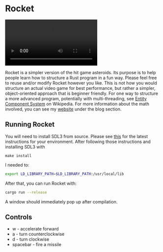 # Rocket

![Rocket](/assets/rocket.mp4)

Rocket is a simpler version of the hit game asteroids. Its purpose is to help people learn how to structure a Rust program in a fun way. Please feel free to reuse and/or modify Rocket however you like. This is not how you would structure an actual video game for best performance, but rather a simpler, object-oriented approach that is beginner friendly. For one way to structure a more advanced program, potentially with multi-threading, see [Entity Component System](https://en.wikipedia.org/wiki/Entity_component_system) on Wikipedia. For more information about the math involved, you can see my [website](https://ctgallagher4.github.io) under the blog section.

## Running Rocket

You will need to install SDL3 from source. Please see [this](https://github.com/libsdl-org/SDL/blob/main/INSTALL.md) for the latest instructions for your environment. After following those instructions and installing SDL3 with

```
make install
```

I needed to:

```bash
export LD_LIBRARY_PATH=$LD_LIBRARY_PATH:/usr/local/lib
```

After that, you can run Rocket with:

```bash
cargo run --release
```

A window should immediately pop up after compilation.

## Controls
 * w - accelerate forward
 * a - turn counterclockwise
 * d - turn clockwise
 * spacebar - fire a missile
